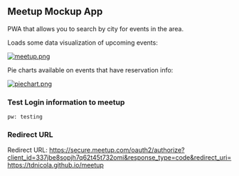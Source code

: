 
## Meetup Mockup App

PWA that allows you to search by city for events in the area.

Loads some data visualization of upcoming events:

[![meetup.png](https://i.postimg.cc/Gpy5LJSm/meetup.png)](https://postimg.cc/f3MK5XNG)

Pie charts available on events that have reservation info:

[![piechart.png](https://i.postimg.cc/44qswBkW/piechart.png)](https://postimg.cc/9zd6QPf9)
### Test Login information to meetup
```email: kja76448@bcaoo.com
pw: testing
```

### Redirect URL

Redirect URL:  https://secure.meetup.com/oauth2/authorize?client_id=337jbe8sopjh7q62t45t732omi&response_type=code&redirect_uri=https://tdnicola.github.io/meetup
